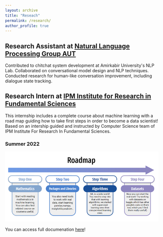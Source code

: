 ```yaml
---
layout: archive
title: "Reseach"
permalink: /research/
author_profile: true
---
```


## Research Assistant at [Natural Language Processing Group AUT](https://aut-nlp.github.io/)

Contributed to chitchat system development at Amirkabir University's NLP Lab. Collaborated on conversational model design and NLP techniques. Conducted research for human-like conversation improvement, including dialogue state tracking.

## Research Intern at [IPM Institute for Research in Fundamental Sciences](http://www.ipm.ac.ir/)

This internship includes a complete course about machine learning with a road map guiding how to take first steps in order to become a data scientist!
Based on an intership guided and instructed by Computer Science team of IPM Institute For Research In Fundamental Sciences.

### Summer 2022

![](/images/Roadmap.png)

You can access full documenation [here](https://github.com/Precioux/Machine-Learning-Course)!
